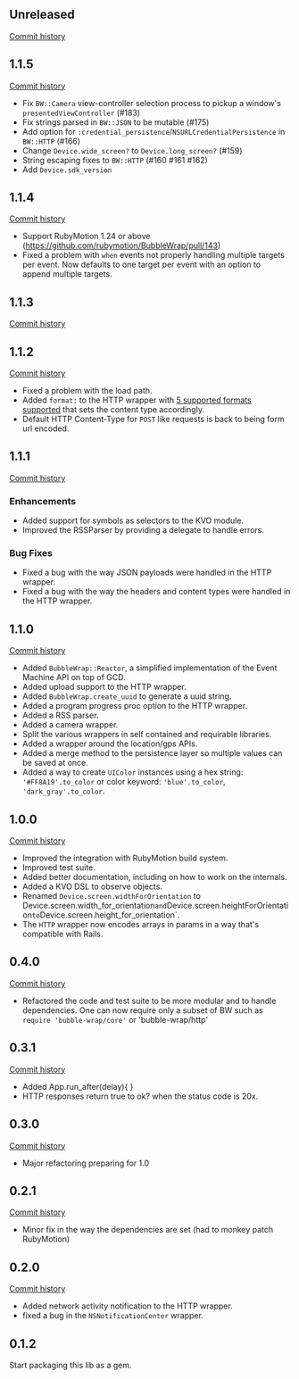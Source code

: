 ## Unreleased

[Commit history](https://github.com/rubymotion/BubbleWrap/compare/v1.1.5...master)

## 1.1.5

[Commit history](https://github.com/rubymotion/BubbleWrap/compare/v1.1.4...v1.1.5)

* Fix `BW::Camera` view-controller selection process to pickup a window's `presentedViewController` (#183)
* Fix strings parsed in `BW::JSON` to be mutable (#175)
* Add option for `:credential_persistence`/`NSURLCredentialPersistence` in `BW::HTTP` (#166)
* Change `Device.wide_screen?` to `Device.long_screen?` (#159)
* String escaping fixes to `BW::HTTP` (#160 #161 #162)
* Add `Device.sdk_version`

## 1.1.4

[Commit history](https://github.com/rubymotion/BubbleWrap/compare/v1.1.3...v1.1.4)

* Support RubyMotion 1.24 or above (https://github.com/rubymotion/BubbleWrap/pull/143)
* Fixed a problem with `when` events not properly handling multiple targets per event. Now defaults to one target per event with an option to append multiple targets.

## 1.1.3

[Commit history](https://github.com/rubymotion/BubbleWrap/compare/v1.1.2...v1.1.3)


## 1.1.2

[Commit history](https://github.com/rubymotion/BubbleWrap/compare/v1.1.1...v1.1.2)

* Fixed a problem with the load path.
* Added `format:` to the HTTP wrapper with [5 supported formats supported](https://github.com/rubymotion/BubbleWrap/pull/109) that sets the content type accordingly.
* Default HTTP Content-Type for `POST` like requests is back to being
  form url encoded.

## 1.1.1

[Commit history](https://github.com/rubymotion/BubbleWrap/compare/v1.1.0...v1.1.1)

### Enhancements

* Added support for symbols as selectors to the KVO module.
* Improved the RSSParser by providing a delegate to handle errors.

### Bug Fixes

* Fixed a bug with the way JSON payloads were handled in the HTTP
  wrapper.
* Fixed a bug with the way the headers and content types were handled in
  the HTTP wrapper.

## 1.1.0

[Commit history](https://github.com/rubymotion/BubbleWrap/compare/v1.0.0...v1.1.0)

* Added `BubbleWrap::Reactor`,  a simplified implementation of the Event Machine API on top of GCD.
* Added upload support to the HTTP wrapper.
* Added `BubbleWrap.create_uuid` to generate a uuid string.
* Added a program progress proc option to the HTTP wrapper.
* Added a RSS parser.
* Added a camera wrapper.
* Split the various wrappers in self contained and requirable libraries.
* Added a wrapper around the location/gps APIs.
* Added a merge method to the persistence layer so multiple values can
  be saved at once.
* Added a way to create `UIColor` instances using a hex string: `'#FF8A19'.to_color` or color keyword: `'blue'.to_color`, `'dark_gray'.to_color`.

## 1.0.0

[Commit history](https://github.com/rubymotion/BubbleWrap/compare/v0.4.0...v1.0.0)

* Improved the integration with RubyMotion build system.
* Improved test suite.
* Added better documentation, including on how to work on the internals.
* Added a KVO DSL to observe objects.
* Renamed `Device.screen.widthForOrientation` to Device.screen.width_for_orientation` and `Device.screen.heightForOrientation` to `Device.screen.height_for_orientation`.
* The `HTTP` wrapper now encodes arrays in params in a way that's compatible with Rails.

## 0.4.0

[Commit history](https://github.com/rubymotion/BubbleWrap/compare/v0.3.1...v0.4.0)

* Refactored the code and test suite to be more modular and to handle
  dependencies. One can now require only a subset of BW such as `require 'bubble-wrap/core'` or 'bubble-wrap/http'

## 0.3.1

[Commit history](https://github.com/rubymotion/BubbleWrap/compare/v0.3.0...v0.3.1)

* Added App.run_after(delay){ }
* HTTP responses return true to ok? when the status code is 20x.

## 0.3.0

[Commit history](https://github.com/rubymotion/BubbleWrap/compare/v0.2.1...v0.3.0)

* Major refactoring preparing for 1.0

## 0.2.1

[Commit history](https://github.com/rubymotion/BubbleWrap/compare/v0.2.0...v0.2.1)

* Minor fix in the way the dependencies are set (had to monkey patch
  RubyMotion)

## 0.2.0

[Commit history](https://github.com/rubymotion/BubbleWrap/compare/v0.1.2...v0.2.0)

* Added network activity notification to the HTTP wrapper.
* fixed a bug in the `NSNotificationCenter` wrapper.

## 0.1.2

Start packaging this lib as a gem.
